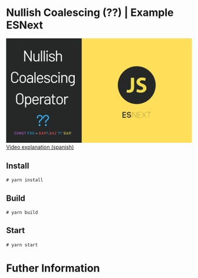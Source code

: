 # Nullish Coalescing (??) | Example ESNext

<a href="">
  <img src="nullish-coalescing.png" />
  Video explanation (spanish)
</a>

## Install

```
# yarn install
```

## Build

```
# yarn build
```

## Start

```
# yarn start
```

# Futher Information
